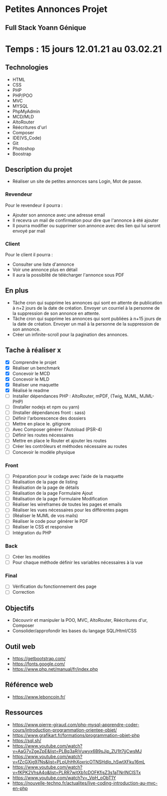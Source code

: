 # Petites Annonces Projet

## Full Stack Yoann Génique

# Temps : 15 jours 12.01.21 au 03.02.21

## Technologies

- HTML
- CSS
- PHP
- PHP/POO
- MVC
- MYSQL
- PhpMyAdmin
- MCD/MLD
- AltoRouter
- Réécritures d'url
- Composer
- IDE(VS_Code)
- Git
- Photoshop
- Boostrap

## Description du projet 

- Réaliser un site de petites annonces sans Login, Mot de passe.

### Revendeur 

Pour le revendeur il pourra :
- Ajouter son annonce avec une adresse email
- Il recevra un mail de confirmation pour dire que l'annonce à été ajouter
- Il pourra modifier ou supprimer son annonce avec des lien qui lui seront envoyé par mail

### Client 

Pour le client il pourra :
- Consulter une liste d'annonce
- Voir une annonce plus en détail
- Il aura la possiblité de télécharger l'annonce sous PDF

## En plus  

- Tâche cron qui supprime les annonces qui sont en attente de publication à n+2 jours de la date
de création. Envoyer un courriel à la personne de la suppression de son annonce en attente.
- Tâche cron qui supprime les annonces qui sont publiées à n+15 jours de la date de création.
Envoyer un mail à la personne de la suppression de son annonce.
- Créer un infinite-scroll pour la pagination des annonces.

## Tache à réaliser x

-	[x] Comprendre le projet
-	[x] Réaliser un benchmark
-	[x] Concevoir le MCD
-	[x] Concevoir le MLD
-	[x] Réaliser une maquette
-   [x] Réalisé le readme
-	[ ] Installer dépendances PHP : AltoRouter, mPDF, (Twig, MJML, MJML-PHP)
-	[ ] (Installer nodejs et npm ou yarn)
-	[ ] (Installer dépendances front : sass)
-	[ ] Définir l'arborescence des dossiers
-	[ ] Mettre en place le. gitignore
-	[ ] Avec Composer générer l'Autoload (PSR-4)
-	[ ] Définir les routes nécessaires
-	[ ] Mettre en place le Router et ajouter les routes
-	[ ] Créer les contrôleurs et méthodes nécessaire au routes
-	[ ] Concevoir le modèle physique

### Front 

-	[ ] Préparation pour le codage avec l’aide de la maquette 
-	[ ] Réalisation de la page de listing
-	[ ] Réalisation de la page de détails
-	[ ] Réalisation de la page Formulaire Ajout
-	[ ] Réalisation de la page Formulaire Modification
-	[ ] Réaliser les wireframes de toutes les pages et emails
-	[ ] Réaliser les vues nécessaires pour les différentes pages
-	[ ] (Réaliser le MJML de vos mails)
-	[ ] Réaliser le code pour générer le PDF
-	[ ] Réaliser le CSS et responsive
-	[ ] Intégration du PHP

### Back  

-	[ ] Créer les modèles
-	[ ] Pour chaque méthode définir les variables nécessaires à la vue

### Final 

-	[ ] Vérification du fonctionnement des page
-	[ ] Correction

## Objectifs

- Découvrir et manipuler la POO, MVC, AltoRouter, Réécritures d'ur, Composer
- Consolider/approfondir les bases du langage SQL/Html/CSS

## Outil web

- https://getbootstrap.com/
- https://fonts.google.com/
- https://www.php.net/manual/fr/index.php

## Référence web

- https://www.leboncoin.fr/

## Ressources

- https://www.pierre-giraud.com/php-mysql-apprendre-coder-cours/introduction-programmation-orientee-objet/
- https://www.grafikart.fr/formations/programmation-objet-php
- https://sql.sh/
- https://www.youtube.com/watch?v=AaG7vZgeZpE&list=PLBq3aRiVuwyx6B9sJip_ZU1lt7jjCwsMJ
- https://www.youtube.com/watch?v=fZcGXjg97Ns&list=PLpUhHhXoxrjcOTNSHdIo_hSwtXFku16mL
- https://www.youtube.com/watch?v=fKPK2VhsA4o&list=PLRR7wjtXb1cDOFKfjsZ3s1aTNrINCISTx
- https://www.youtube.com/watch?v=_VpH_oObT1Y
- https://nouvelle-techno.fr/actualites/live-coding-introduction-au-mvc-en-php